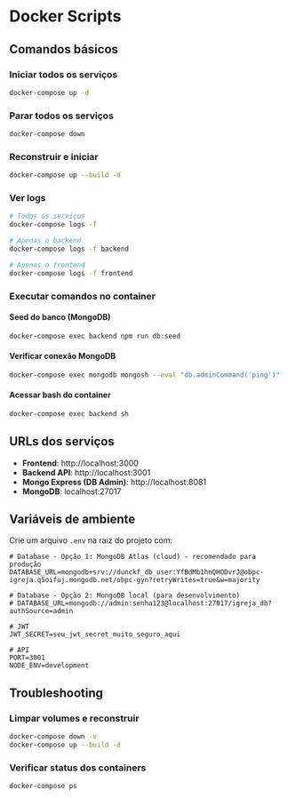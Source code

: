# Docker Scripts

## Comandos básicos

### Iniciar todos os serviços
```bash
docker-compose up -d
```

### Parar todos os serviços
```bash
docker-compose down
```

### Reconstruir e iniciar
```bash
docker-compose up --build -d
```

### Ver logs
```bash
# Todos os serviços
docker-compose logs -f

# Apenas o backend
docker-compose logs -f backend

# Apenas o frontend
docker-compose logs -f frontend
```

### Executar comandos no container

#### Seed do banco (MongoDB)
```bash
docker-compose exec backend npm run db:seed
```

#### Verificar conexão MongoDB
```bash
docker-compose exec mongodb mongosh --eval "db.adminCommand('ping')"
```

#### Acessar bash do container
```bash
docker-compose exec backend sh
```

## URLs dos serviços

- **Frontend**: http://localhost:3000
- **Backend API**: http://localhost:3001
- **Mongo Express (DB Admin)**: http://localhost:8081
- **MongoDB**: localhost:27017

## Variáveis de ambiente

Crie um arquivo `.env` na raiz do projeto com:

```env
# Database - Opção 1: MongoDB Atlas (cloud) - recomendado para produção
DATABASE_URL=mongodb+srv://dunckf_db_user:YfBdMb1hnQHODvrJ@obpc-igreja.q5oifuj.mongodb.net/obpc-gyn?retryWrites=true&w=majority

# Database - Opção 2: MongoDB local (para desenvolvimento)
# DATABASE_URL=mongodb://admin:senha123@localhost:27017/igreja_db?authSource=admin

# JWT
JWT_SECRET=seu_jwt_secret_muito_seguro_aqui

# API
PORT=3001
NODE_ENV=development
```

## Troubleshooting

### Limpar volumes e reconstruir
```bash
docker-compose down -v
docker-compose up --build -d
```

### Verificar status dos containers
```bash
docker-compose ps
```